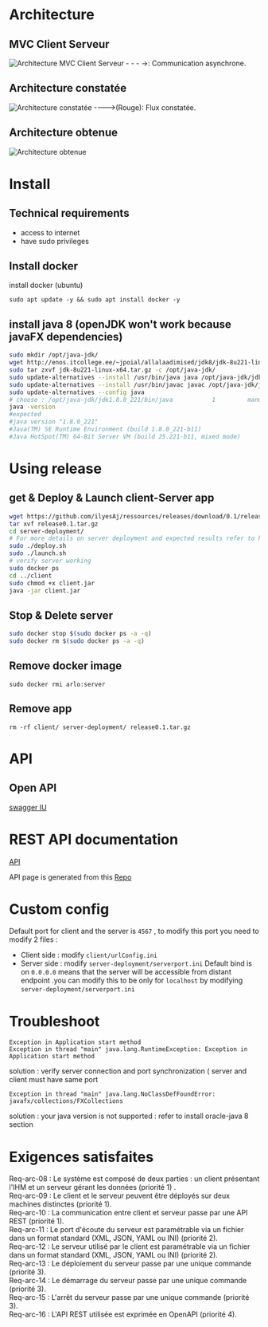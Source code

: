 # Architecture
## MVC Client Serveur
![Architecture MVC Client Serveur](docs/mvc.png)
\- \- \- ->: Communication asynchrone.  
## Architecture constatée
![Architecture constatée](docs/archcon.png)
---->(Rouge): Flux constatée.  
## Architecture obtenue
![Architecture obtenue](docs/archics.png)
# Install
## Technical requirements
- access to internet
- have sudo privileges
## Install docker 
install docker (ubuntu)
````
sudo apt update -y && sudo apt install docker -y 
````
## install java 8 (openJDK won't work because javaFX dependencies)
````sh
sudo mkdir /opt/java-jdk/
wget http://enos.itcollege.ee/~jpoial/allalaadimised/jdk8/jdk-8u221-linux-x64.tar.gz
sudo tar zxvf jdk-8u221-linux-x64.tar.gz -c /opt/java-jdk/
sudo update-alternatives --install /usr/bin/java java /opt/java-jdk/jdk1.8.0_221/bin/java 1
sudo update-alternatives --install /usr/bin/javac javac /opt/java-jdk/jdk1.8.0_221/bin/javac 1
sudo update-alternatives --config java
# choose : /opt/java-jdk/jdk1.8.0_221/bin/java           1         manual mode
java -version
#expected 
#java version "1.8.0_221"
#Java(TM) SE Runtime Environment (build 1.8.0_221-b11)
#Java HotSpot(TM) 64-Bit Server VM (build 25.221-b11, mixed mode)
````
# Using release
## get & Deploy & Launch client-Server app 
````sh
wget https://github.com/ilyesAj/ressources/releases/download/0.1/release0.1.tar.gz
tar xvf release0.1.tar.gz 
cd server-deployment/
# For more details on server deployment and expected results refer to https://github.com/ilyesAj/ressources/tree/master/server-deployment
sudo ./deploy.sh
sudo ./launch.sh
# verify server working
sudo docker ps
cd ../client
sudo chmod +x client.jar
java -jar client.jar
````
## Stop & Delete server
````sh
sudo docker stop $(sudo docker ps -a -q)
sudo docker rm $(sudo docker ps -a -q)
````
## Remove docker image
````
sudo docker rmi arlo:server
````
## Remove app
````
rm -rf client/ server-deployment/ release0.1.tar.gz
````
# API
## Open API 
[swagger IU](https://app.swaggerhub.com/apis/ilyesAj/arlo/1.0.0?fbclid=IwAR2DQsu3hgSgAWDf9My-P_cgGShrTRksIPQbeyXEQsftARN2MiDd0KoabDk)
# REST API documentation 
[API](https://ilyesaj.github.io/swagger-ressources/)

API page is generated from this [Repo](https://github.com/ilyesAj/swagger-ressources)
# Custom config 
Default port for client and the server is `4567` , to modify this port you need to modify 2 files :
- Client side : modify `client/urlConfig.ini`
- Server side : modify `server-deployment/serverport.ini` 
Default bind is on `0.0.0.0` means that the server will be accessible from distant endpoint .you can modify this to be only for `localhost` by modifying `server-deployment/serverport.ini` 
# Troubleshoot
````
Exception in Application start method
Exception in thread "main" java.lang.RuntimeException: Exception in Application start method
````
solution : verify server connection and port synchronization ( server and client must have same port
````
Exception in thread "main" java.lang.NoClassDefFoundError: javafx/collections/FXCollections

````
solution : your java version is not supported : refer to install oracle-java 8 section 
# Exigences satisfaites
Req-arc-08 : Le système est composé de deux parties : un client présentant l'IHM et un serveur gérant les données (priorité 1) .  
Req-arc-09 : Le client et le serveur peuvent être déployés sur deux machines distinctes (priorité 1).  
Req-arc-10 : La communication entre client et serveur passe par une API REST (priorité 1).  
Req-arc-11 : Le port d'écoute du serveur est paramétrable via un fichier dans un format standard (XML, JSON, YAML ou INI) (priorité 2).  
Req-arc-12 : Le serveur utilisé par le client est paramétrable via un fichier dans un format standard (XML, JSON, YAML ou INI) (priorité 2).  
Req-arc-13 : Le déploiement du serveur passe par une unique commande (priorité 3).  
Req-arc-14 : Le démarrage du serveur passe par une unique commande (priorité 3).  
Req-arc-15 : L'arrêt du serveur passe par une unique commande (priorité 3).  
Req-arc-16 : L'API REST utilisée est exprimée en OpenAPI (priorité 4).  

